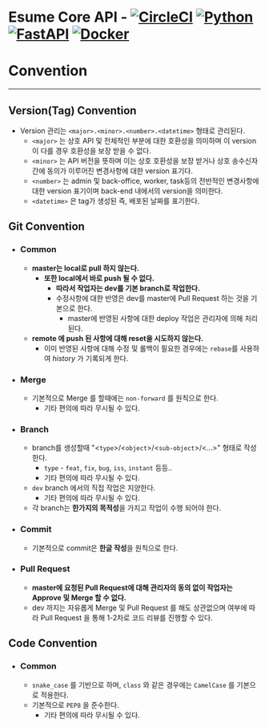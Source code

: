 # **Esume Core API** - [![CircleCI](https://circleci.com/gh/LuxQuad/esume-api/tree/master.svg?style=svg&circle-token=e8cf4faab2b5a1b40b12f998fa72789c566eb35e)](https://circleci.com/gh/LuxQuad/esume-api/tree/master) [![Python](https://img.shields.io/badge/python-3.7.4-brightgreen.svg)]() [![FastAPI](https://img.shields.io/badge/FastAPI-0.1.4-brightgreen.svg)]() [![Docker](https://img.shields.io/badge/docker_engine-20.1.2-brightgreen.svg)]() 

# **Convention** 
---
## **Version(Tag) Convention**
* Version 관리는 `<major>.<minor>.<number>.<datetime>` 형태로 관리된다.
    * `<major>` 는 상호 API 및 전체적인 부분에 대한 호환성을 의미하며 이 version이 다를 경우 호환성을 보장 받을 수 없다.
    * `<minor>` 는 API 버전을 뜻하며 이는 상호 호환성을 보장 받거나 상호 송수신자간에 동의가 이루어진 변경사항에 대한 version 표기다.
    * `<number>` 는 admin 및 back-office, worker, task등의 전반적인 변경사항에 대한 version 표기이며 back-end 내에서의 version을 의미한다.
    * `<datetime>` 은 tag가 생성된 즉, 배포된 날짜를 표기한다.


## **Git Convention**
* ### Common
    * **master는 local로 pull 하지 않는다.**
        * **또한 local에서 바로 push 될 수 없다.**
            * **따라서 작업자는 dev를 기본 branch로 작업한다.**
            * 수정사항에 대한 반영은 dev를 master에 Pull Request 하는 것을 기본으로 한다.
                * master에 반영된 사항에 대한 deploy 작업은 관리자에 의해 처리된다.
    * **remote 에 push 된 사항에 대해 reset을 시도하지 않는다.**
        * 이미 반영된 사항에 대해 수정 및 롤백이 필요한 경우에는 `rebase`를 사용하여 *history* 가 기록되게 한다.

* ### Merge
    * 기본적으로 Merge 를 할때에는 `non-forward` 를 원칙으로 한다.
        * 기타 편의에 따라 무시될 수 있다.
    
* ### Branch
    * branch를 생성할때 "<`type`>/<`object`>/<`sub-object`>/<...>" 형태로 작성한다.
        * `type` - `feat`, `fix`, `bug`, `iss`, `instant` 등등..
        * 기타 편의에 따라 무시될 수 있다. 
    * `dev` branch 에서의 직접 작업은 지양한다.
        * 기타 편의에 따라 무시될 수 있다. 
    * 각 branch는 **한가지의 목적성**을 가지고 작업이 수행 되어야 한다.

* ### Commit
    * 기본적으로 commit은 **한글 작성**을 원칙으로 한다.
    
* ### Pull Request
    * **master에 요청된 Pull Request에 대해 관리자의 동의 없이 작업자는 Approve 및 Merge 할 수 없다.**
    * dev 까지는 자유롭게 Merge 및 Pull Request 를 해도 상관없으며 여부에 따라 Pull Request 을 통해 1-2차로 코드 리뷰를 진행할 수 있다.

## **Code Convention**
* ### Common
    * `snake_case` 를 기반으로 하며, `class` 와 같은 경우에는 `CamelCase` 를 기본으로 적용한다.
    * 기본적으로 `PEP8` 을 준수한다.
        * 기타 편의에 따라 무시될 수 있다.
